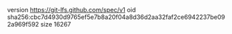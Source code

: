 version https://git-lfs.github.com/spec/v1
oid sha256:cbc7d4930d9765ef5e7b8a20f04a8d36d2aa32faf2ce6942237be092a969f592
size 16267
